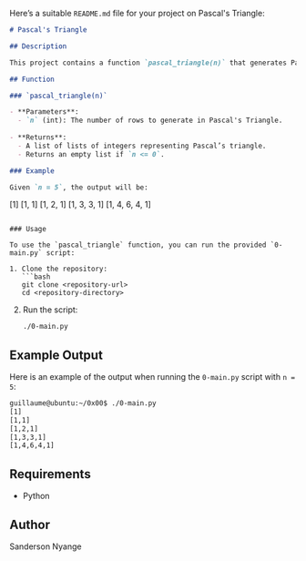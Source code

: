Here’s a suitable `README.md` file for your project on Pascal's Triangle:

```markdown
# Pascal's Triangle

## Description

This project contains a function `pascal_triangle(n)` that generates Pascal's Triangle up to the `n`th row. Pascal's Triangle is a triangular array of binomial coefficients, where each number is the sum of the two numbers directly above it.

## Function

### `pascal_triangle(n)`

- **Parameters**: 
  - `n` (int): The number of rows to generate in Pascal's Triangle.
  
- **Returns**:
  - A list of lists of integers representing Pascal’s triangle.
  - Returns an empty list if `n <= 0`.

### Example

Given `n = 5`, the output will be:

```
[1]
[1, 1]
[1, 2, 1]
[1, 3, 3, 1]
[1, 4, 6, 4, 1]
```

### Usage

To use the `pascal_triangle` function, you can run the provided `0-main.py` script:

1. Clone the repository:
   ```bash
   git clone <repository-url>
   cd <repository-directory>
   ```

2. Run the script:
   ```bash
   ./0-main.py
   ```

## Example Output

Here is an example of the output when running the `0-main.py` script with `n = 5`:

```bash
guillaume@ubuntu:~/0x00$ ./0-main.py
[1]
[1,1]
[1,2,1]
[1,3,3,1]
[1,4,6,4,1]
```

## Requirements

- Python

## Author

Sanderson Nyange
```


